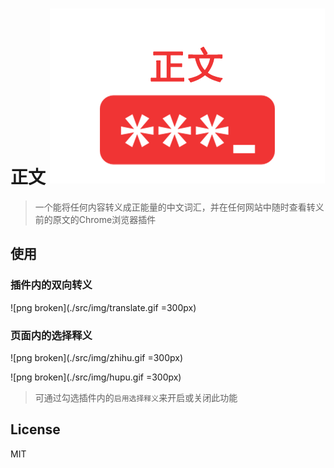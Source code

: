 # 正文 ![img broken](./src/img/small-title-icon.png "正文")
> 一个能将任何内容转义成正能量的中文词汇，并在任何网站中随时查看转义前的原文的Chrome浏览器插件

## 使用
### 插件内的双向转义

![png broken](./src/img/translate.gif =300px)

### 页面内的选择释义

![png broken](./src/img/zhihu.gif =300px)

![png broken](./src/img/hupu.gif =300px)

> 可通过勾选插件内的`启用选择释义`来开启或关闭此功能

## License
MIT
